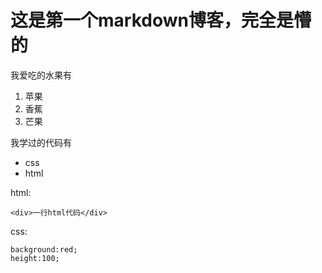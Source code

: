 # 这是第一个markdown博客，完全是懵的
我爱吃的水果有
1. 苹果
2. 香蕉
3. 芒果

我学过的代码有

* css
* html

html:

`<div>一行html代码</div>`

css:
```
background:red;
height:100;
```

